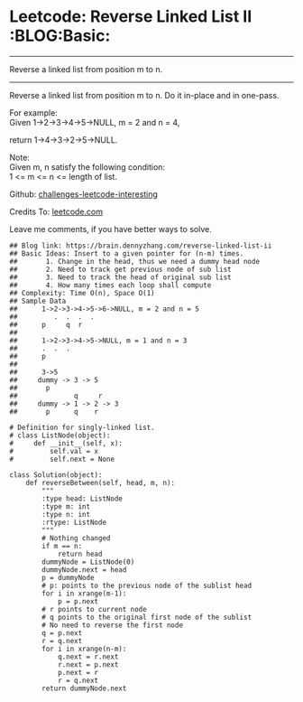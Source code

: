 # Leetcode: Reverse Linked List II     :BLOG:Basic:


---

Reverse a linked list from position m to n.  

---

Reverse a linked list from position m to n. Do it in-place and in one-pass.  

For example:  
Given 1->2->3->4->5->NULL, m = 2 and n = 4,  

return 1->4->3->2->5->NULL.  

Note:  
Given m, n satisfy the following condition:  
1 <= m <= n <= length of list.  

Github: [challenges-leetcode-interesting](https://github.com/DennyZhang/challenges-leetcode-interesting/tree/master/reverse-linked-list-ii)  

Credits To: [leetcode.com](https://leetcode.com/problems/reverse-linked-list-ii/description/)  

Leave me comments, if you have better ways to solve.  

    ## Blog link: https://brain.dennyzhang.com/reverse-linked-list-ii
    ## Basic Ideas: Insert to a given pointer for (n-m) times.
    ##       1. Change in the head, thus we need a dummy head node
    ##       2. Need to track get previous node of sub list
    ##       3. Need to track the head of original sub list
    ##       4. How many times each loop shall compute
    ## Complexity: Time O(n), Space O(1)
    ## Sample Data
    ##      1->2->3->4->5->6->NULL, m = 2 and n = 5
    ##         .  .  .  .
    ##      p     q  r
    ##
    ##      1->2->3->4->5->NULL, m = 1 and n = 3
    ##      .  .  .
    ##      p
    ##
    ##      3->5
    ##     dummy -> 3 -> 5
    ##       p
    ##              q     r
    ##     dummy -> 1 -> 2 -> 3
    ##       p      q    r
    
    # Definition for singly-linked list.
    # class ListNode(object):
    #     def __init__(self, x):
    #         self.val = x
    #         self.next = None
    
    class Solution(object):
        def reverseBetween(self, head, m, n):
            """
            :type head: ListNode
            :type m: int
            :type n: int
            :rtype: ListNode
            """
            # Nothing changed
            if m == n:
                return head
            dummyNode = ListNode(0)
            dummyNode.next = head
            p = dummyNode
            # p: points to the previous node of the sublist head
            for i in xrange(m-1):
                p = p.next
            # r points to current node
            # q points to the original first node of the sublist
            # No need to reverse the first node
            q = p.next
            r = q.next
            for i in xrange(n-m):
                q.next = r.next
                r.next = p.next
                p.next = r
                r = q.next
            return dummyNode.next